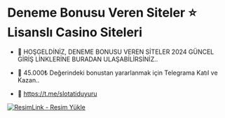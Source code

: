 # Deneme Bonusu Veren Siteler ⭐ Lisanslı Casino Siteleri

- 👋 HOŞGELDİNİZ, DENEME BONUSU VEREN SİTELER 2024 GÜNCEL GİRİŞ LİNKLERİNE BURADAN ULAŞABİLİRSİNİZ..

- 👋 45.000₺ Değerindeki bonustan yararlanmak için Telegrama Katıl ve Kazan..

- 👋 https://t.me/slotatiduyuru

<a href="https://t.me/slotatiduyuru" title="ResimLink - Resim Yükle" rel="nofollow">
<img src="https://i.hizliresim.com/qjaee4m.jpg" title="ResimLink - Resim Yükle" alt="ResimLink - Resim Yükle" data-canonical-src="https://i.hizliresim.com/qjaee4m.jpg" style="max-width: 100%;"></a>
